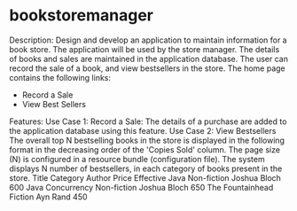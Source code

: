 # bookstoremanager
Description:
Design and develop an application to maintain information for a book store. The application will be used by the store manager. The details of books and sales are maintained in the application database. The user can record the sale of a book, and view bestsellers in the store. The home page contains the following links:
- Record a Sale
- View Best Sellers

Features:
Use Case 1: Record a Sale: The details of a purchase are added to the application database using this feature.
Use Case 2: View Bestsellers
The overall top N bestselling books in the store is displayed in the following format in the decreasing order of the 'Copies Sold' column.
The page size (N) is configured in a resource bundle (configuration file). 
The system displays N number of bestsellers, in each category of books present in the store. 
Title             Category          Author          Price
Effective Java    Non-fiction       Joshua Bloch    600
Java Concurrency  Non-fiction       Joshua Bloch    650
The Fountainhead  Fiction           Ayn Rand        450

